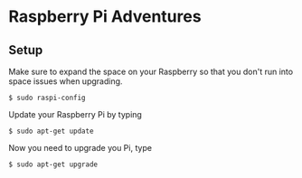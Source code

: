 # Raspberry Pi Adventures
## Setup
Make sure to expand the space on your Raspberry so that you don't run into space issues when upgrading.
```
$ sudo raspi-config
```

Update your Raspberry Pi by typing

```
$ sudo apt-get update
```

Now you need to upgrade you Pi, type

```
$ sudo apt-get upgrade
```